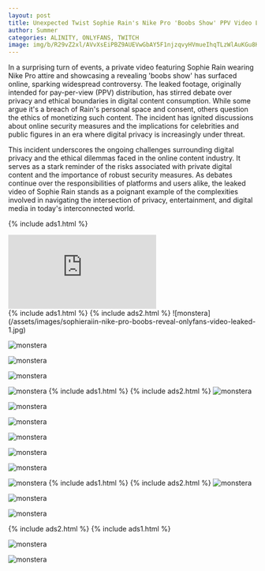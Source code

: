 ```yaml
---
layout: post
title: Unexpected Twist Sophie Rain's Nike Pro 'Boobs Show' PPV Video Leaked
author: Summer
categories: ALINITY, ONLYFANS, TWITCH
image: img/b/R29vZ2xl/AVvXsEiPBZ9AUEVwGbAY5F1njzqvyHVmueIhqTLzWlAuKGu8KASCYP_UzhwY7bcgyBHXrXhwiGzMTbAsWh06NZoYaULfkYqDpw1QyK24A44kLU7_XXc4UwUxvSRePcfEV36EqHmMBfkRUwlSVdV6TXA-OGo5aBxJM1BAaxFNgJ99XPrFEG4Hqrp5l-l4XYX5Je0/s320/sophieraiin-nike-pro-boobs-reveal-onlyfans-video-leaked-1.jpg
---
```

In a surprising turn of events, a private video featuring Sophie Rain wearing Nike Pro attire and showcasing a revealing 'boobs show' has surfaced online, sparking widespread controversy. The leaked footage, originally intended for pay-per-view (PPV) distribution, has stirred debate over privacy and ethical boundaries in digital content consumption. While some argue it's a breach of Rain's personal space and consent, others question the ethics of monetizing such content. The incident has ignited discussions about online security measures and the implications for celebrities and public figures in an era where digital privacy is increasingly under threat.

This incident underscores the ongoing challenges surrounding digital privacy and the ethical dilemmas faced in the online content industry. It serves as a stark reminder of the risks associated with private digital content and the importance of robust security measures. As debates continue over the responsibilities of platforms and users alike, the leaked video of Sophie Rain stands as a poignant example of the complexities involved in navigating the intersection of privacy, entertainment, and digital media in today's interconnected world.

{% include ads1.html %}

<div class="embed-responsive embed-responsive-4by3">
    <iframe
        src="https://d000d.com/e/ztl65hwyqy10"
        frameborder="0"
        allow="accelerometer; autoplay; encrypted-media; gyroscope; picture-in-picture"
        allowfullscreen
    >
    </iframe>
</div>
{% include ads1.html %}
{% include ads2.html %}
![monstera](/assets/images/sophieraiin-nike-pro-boobs-reveal-onlyfans-video-leaked-1.jpg)

![monstera](/assets/images/sophieraiin-nike-pro-boobs-reveal-onlyfans-video-leaked-2.jpg)

![monstera](/assets/images/sophieraiin-nike-pro-boobs-reveal-onlyfans-video-leaked-3.jpg)

![monstera](/assets/images/sophieraiin-nike-pro-boobs-reveal-onlyfans-video-leaked-4.jpg)

![monstera](/assets/images/sophieraiin-nike-pro-boobs-reveal-onlyfans-video-leaked-5.jpg)
{% include ads1.html %}
{% include ads2.html %}
![monstera](/assets/images/sophieraiin-nike-pro-boobs-reveal-onlyfans-video-leaked-6.jpg)

![monstera](/assets/images/sophieraiin-nike-pro-boobs-reveal-onlyfans-video-leaked-7.jpg)

![monstera](/assets/images/sophieraiin-nike-pro-boobs-reveal-onlyfans-video-leaked-8.jpg)

![monstera](/assets/images/sophieraiin-nike-pro-boobs-reveal-onlyfans-video-leaked-9.jpg)

![monstera](/assets/images/sophieraiin-nike-pro-boobs-reveal-onlyfans-video-leaked-10.jpg)

![monstera](/assets/images/sophieraiin-nike-pro-boobs-reveal-onlyfans-video-leaked-11.jpg)

![monstera](/assets/images/sophieraiin-nike-pro-boobs-reveal-onlyfans-video-leaked-12.jpg)
{% include ads1.html %}
{% include ads2.html %}
![monstera](/assets/images/sophieraiin-nike-pro-boobs-reveal-onlyfans-video-leaked-13.jpg)

![monstera](/assets/images/sophieraiin-nike-pro-boobs-reveal-onlyfans-video-leaked-14.jpg)

![monstera](/assets/images/sophieraiin-nike-pro-boobs-reveal-onlyfans-video-leaked-15.jpg)

{% include ads2.html %}
{% include ads1.html %}

![monstera](/assets/images/sophieraiin-nike-pro-boobs-reveal-onlyfans-video-leaked-16.jpg)

![monstera](/assets/images/sophieraiin-nike-pro-boobs-reveal-onlyfans-video-leaked-17.jpg)
